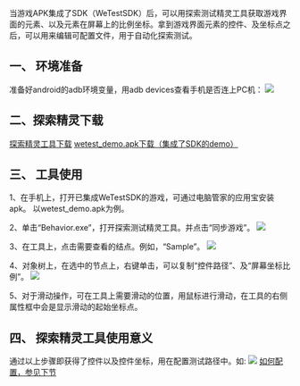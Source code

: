 当游戏APK集成了SDK（WeTestSDK）后，可以用探索测试精灵工具获取游戏界面的元素、以及元素在屏幕上的比例坐标。拿到游戏界面元素的控件、及坐标点之后，可以用来编辑可配置文件，用于自动化探索测试。
## 一、 环境准备
准备好android的adb环境变量，用adb devices查看手机是否连上PC机：
![](https://mccdn.qcloud.com/static/img/66db9bd4380b09d78b1d50e0cef7696e/image.png)

## 二、探索精灵下载
[探索精灵工具下载](https://mccdn.qcloud.com/static/archive/037a77f349e8f368c61151678615f450/Behavior.zip)
[wetest_demo.apk下载（集成了SDK的demo）](https://mccdn.qcloud.com/static/archive/bc520ca41b4d2db95434f83ac26202aa/wetest_demo.zip)


## 三、 工具使用
1、在手机上，打开已集成WeTestSDK的游戏，可通过电脑管家的应用宝安装apk。
以wetest_demo.apk为例。

2、单击“Behavior.exe”，打开探索测试精灵工具。并点击“同步游戏”。
![](https://mccdn.qcloud.com/static/img/d230ba60b1983354e813cc9864650d95/image.png)

3、在工具上，点击需要查看的结点。例如，“Sample”。
![](https://mccdn.qcloud.com/static/img/d85340f1e77b95a99cd20b3eed03ab5e/image.png)


4、对象树上，在选中的节点上，右键单击，可以复制“控件路径”、及“屏幕坐标比例”。
![](https://mccdn.qcloud.com/static/img/49629fca4d130863ae03e0f75ed540d7/image.png)


5、对于滑动操作，可在工具上需要滑动的位置，用鼠标进行滑动，在工具的右侧属性框中会是显示滑动的起始坐标点。

## 四、 探索精灵工具使用意义
通过以上步骤即获得了控件以及控件坐标，用在配置测试路径中。如:
![](https://mccdn.qcloud.com/static/img/7d933d9e4c9b3b209ad258d187a035c3/image.png)
[如何配置，参见下节](https://cloud.tencent.com/doc/product/369/%E6%B5%8B%E8%AF%95%E8%B7%AF%E5%BE%84%E9%85%8D%E7%BD%AE)
